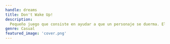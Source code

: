 ```yaml
---
handle: dreams
title: Don't Wake Up!
description:
  Pequeño juego que consiste en ayudar a que un personaje se duerma. El personaje empezará a contar ovejas y el jugador deberá evitar que el personaje sea despertado por los objetos ruidosos que irán apareciendo en pantalla. La victoria se consigue cuando la barra de sueño se completa.
genre: Casual
featured_image: 'cover.png'
---
```


